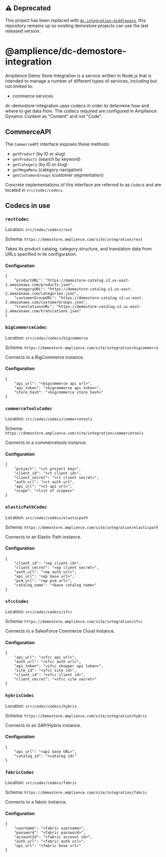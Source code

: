 ## :warning: Deprecated

This project has been replaced with [`dc-integration-middleware`](https://github.com/amplience/dc-integration-middleware), this repository remains up so existing demostore projects can use the last released version.

# @amplience/dc-demostore-integration

Amplience Demo Store Integration is a service written in Node.js that is intended to manage a number of different types of services, including but not limited to:

* commerce services

dc-demostore-integration uses codecs in order to determine how and where to get data from. The codecs required are configured in Amplience Dynamic Content as "Content" and not "Code".

## CommerceAPI

The `CommerceAPI` interface exposes these methods:

* `getProduct` (by ID or slug)
* `getProducts` (search by keyword)
* `getCategory` (by ID or slug)
* `getMegaMenu` (category navigation)
* `getCustomerGroups` (customer segmentation)

Concrete implementations of this interface are referred to as `Codec`s and are located in `src/codec/codecs`.

## Codecs in use

### `restCodec`
Location: `src/codec/codecs/rest`

Schema: `https://demostore.amplience.com/site/integration/rest`

Takes its product catalog, category structure, and translation data from URLs specified in its configuration.

#### Configuration

```
{
    "productURL": "https://demostore-catalog.s3.us-east-2.amazonaws.com/products.json",
    "categoryURL": "https://demostore-catalog.s3.us-east-2.amazonaws.com/categories.json",
    "customerGroupURL": "https://demostore-catalog.s3.us-east-2.amazonaws.com/customerGroups.json",
    "translationsURL": "https://demostore-catalog.s3.us-east-2.amazonaws.com/translations.json"
}
```

### `bigCommerceCodec`
Location: `src/codec/codecs/bigcommerce`

Schema: `https://demostore.amplience.com/site/integration/bigcommerce`

Connects to a BigCommerce instance.

#### Configuration

```
{
    "api_url": "<bigcommerce api url>",
    "api_token": "<bigcommerce api token>",
    "store_hash": "<bigcommerce store hash>"
}
```

### `commerceToolsCodec`
Location: `src/codec/codecs/commercetools`

Schema: `https://demostore.amplience.com/site/integration/commercetools`

Connects to a commercetools instance.

#### Configuration

```
{
    "project": "<ct project key>",
    "client_id": "<ct client id>",
    "client_secret": "<ct client secret>",
    "auth_url": "<ct auth url",
    "api_url": "<ct api url>",
    "scope": "<list of scopes>"
}
```

### `elasticPathCodec`
Location: `src/codec/codecs/elasticpath`

Schema: `https://demostore.amplience.com/site/integration/elasticpath`

Connects to an Elastic Path instance.

#### Configuration

```
{
    "client_id": "<ep client id>",
    "client_secret": "<ep client secret>",
    "auth_url": "<ep auth url>",
    "api_url": "<ep base url>",
    "pcm_url": "<ep pcm url>",
    "catalog_name": "<base catalog name>"
}
```

### `sfccCodec`
Location: `src/codec/codecs/sfcc`

Schema: `https://demostore.amplience.com/site/integration/sfcc`

Connects to a SalesForce Commerce Cloud instance.

#### Configuration

```
{
    "api_url": "<sfcc api url>",
    "auth_url": "<sfcc auth url>",
    "api_token": "<sfcc shopper api token>",
    "site_id": "<sfcc site id>",
    "client_id": "<sfcc client id>",
    "client_secret": "<sfcc site secret>"
}
```

### `hybrisCodec`
Location: `src/codec/codecs/hybris`

Schema: `https://demostore.amplience.com/site/integration/hybris`

Connects to an SAP/Hybris instance.

#### Configuration

```
{
    "api_url": "<api base URL>",
    "catalog_id": "<catalog id>"
}
```

### `fabricCodec`
Location: `src/codec/codecs/fabric`

Schema: `https://demostore.amplience.com/site/integration/fabric`

Connects to a fabric instance.

#### Configuration

```
{
    "username": "<fabric username>",
    "password": "<fabric password>",
    "accountId": "<fabric account id>",
    "auth_url": "<fabric auth url>",
    "api_url": "<fabric base url>"
}
```
